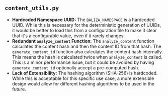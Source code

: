 ## `content_utils.py`

*   **Hardcoded Namespace UUID:** The `BALIZA_NAMESPACE` is a hardcoded UUID. While this is necessary for the deterministic generation of UUIDs, it would be better to load this from a configuration file to make it clear that it's a configurable value, even if it rarely changes.
*   **Redundant `analyze_content` Function:** The `analyze_content` function calculates the content hash and then the content ID from that hash. The `generate_content_id` function also calculates the content hash internally. This means the hash is calculated twice when `analyze_content` is called. This is a minor performance issue, but it could be avoided by having `generate_content_id` optionally accept a pre-computed hash.
*   **Lack of Extensibility:** The hashing algorithm (SHA-256) is hardcoded. While this is acceptable for this specific use case, a more extensible design would allow for different hashing algorithms to be used in the future.
